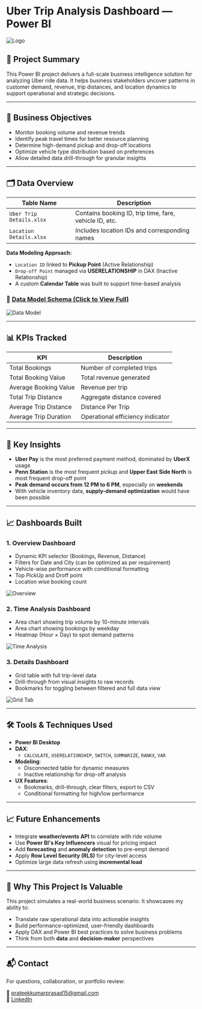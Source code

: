 # Uber Trip Analysis Dashboard — Power BI

![Logo](assets/Uber-logo.jpg)

## 📍 Project Summary

This Power BI project delivers a full-scale business intelligence solution for analyzing Uber ride data. It helps business stakeholders uncover patterns in customer demand, revenue, trip distances, and location dynamics to support operational and strategic decisions.

---

## 🎯 Business Objectives

- Monitor booking volume and revenue trends
- Identify peak travel times for better resource planning
- Determine high-demand pickup and drop-off locations
- Optimize vehicle type distribution based on preferences
- Allow detailed data drill-through for granular insights

---

## 🗂️ Data Overview

| Table Name             | Description                                      |
|------------------------|--------------------------------------------------|
| `Uber Trip Details.xlsx`    | Contains booking ID, trip time, fare, vehicle ID, etc. |
| `Location Details.xlsx`| Includes location IDs and corresponding names     |

**Data Modeling Approach:**

- `Location ID` linked to **Pickup Point** (Active Relationship)
- `Drop-off Point` managed via **USERELATIONSHIP** in DAX (Inactive Relationship)
- A custom **Calendar Table** was built to support time-based analysis

### 🔗 [Data Model Schema (Click to View Full)](documentation/Data_Model_Schema.png)
![Data Model](documentation/Data_Model_Schema.png)

---

## 📊 KPIs Tracked

| KPI                     | Description                                  |
|-------------------------|----------------------------------------------|
| Total Bookings          | Number of completed trips                    |
| Total Booking Value     | Total revenue generated                      |
| Average Booking Value   | Revenue per trip                             |
| Total Trip Distance     | Aggregate distance covered                   |
| Average Trip Distance   | Distance Per Trip                            |
| Average Trip Duration   | Operational efficiency indicator             |


---

## 🧠 Key Insights

- **Uber Pay** is the most preferred payment method, dominated by **UberX** usage
- **Penn Station** is the most frequent pickup and **Upper East Side North** is most frequent drop-off point
- **Peak demand occurs from 12 PM to 6 PM**, especially on **weekends**
- With vehicle inventory data, **supply-demand optimization** would have been possible

---

## 📈 Dashboards Built

### 1. **Overview Dashboard**
- Dynamic KPI selector (Bookings, Revenue, Distance)
- Filters for Date and City (can be optimized as per requirement)
- Vehicle-wise performance with conditional formatting
- Top PickUp and Droff point
- Location wise booking count

![Overview](assets/dashboard-overview.png)

### 2. **Time Analysis Dashboard**
- Area chart showing trip volume by 10-minute intervals
- Area chart showing bookings by weekday
- Heatmap (Hour × Day) to spot demand patterns

![Time Analysis](assets/time-analysis.png)

### 3. **Details Dashboard**
- Grid table with full trip-level data
- Drill-through from visual insights to raw records
- Bookmarks for toggling between filtered and full data view

![Grid Tab](assets/detailed-grid-tab.png)

---

## 🛠️ Tools & Techniques Used

- **Power BI Desktop**
- **DAX**:
  - `CALCULATE`, `USERELATIONSHIP`, `SWITCH`, `SUMMARIZE`, `RANKX`, `VAR`
- **Modeling**:
  - Disconnected table for dynamic measures
  - Inactive relationship for drop-off analysis
- **UX Features**:
  - Bookmarks, drill-through, clear filters, export to CSV
  - Conditional formatting for high/low performance

---

## 📈 Future Enhancements

- Integrate **weather/events API** to correlate with ride volume
- Use **Power BI's Key Influencers** visual for pricing impact
- Add **forecasting** and **anomaly detection** to pre-empt demand
- Apply **Row Level Security (RLS)** for city-level access
- Optimize large data refresh using **incremental load**

---

## 💼 Why This Project Is Valuable

This project simulates a real-world business scenario. It showcases my ability to:
- Translate raw operational data into actionable insights
- Build performance-optimized, user-friendly dashboards
- Apply DAX and Power BI best practices to solve business problems
- Think from both **data** and **decision-maker** perspectives

---

## 📬 Contact

For questions, collaboration, or portfolio review:

📧 prateekkumarprasad15@gmail.com  
🔗 [LinkedIn](https://www.linkedin.com/in/prateekkp/)



